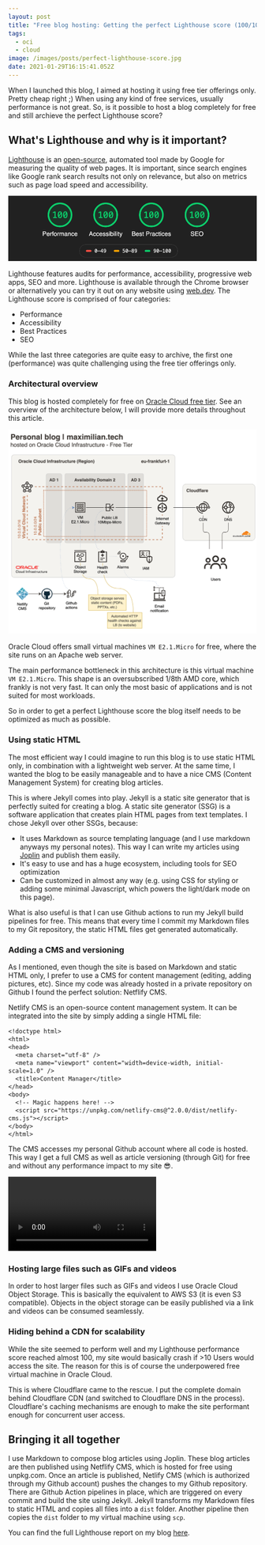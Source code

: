 ```yaml
---
layout: post
title: "Free blog hosting: Getting the perfect Lighthouse score (100/100/100/100) "
tags:
  - oci
  - cloud
image: /images/posts/perfect-lighthouse-score.jpg
date: 2021-01-29T16:15:41.052Z
---
```

When I launched this blog, I aimed at hosting it using free tier offerings only. Pretty cheap right ;) When using any kind of free services, usually performance is not great. So, is it possible to host a blog completely for free and still archieve the perfect Lighthouse score?

## What's Lighthouse and why is it important?

[Lighthouse](https://developers.google.com/web/tools/lighthouse) is an [open-source](https://github.com/GoogleChrome/lighthouse), automated tool made by Google for measuring the quality of web pages. It is important, since search engines like Google rank search results not only on relevance, but also on metrics such as page load speed and accessibility.  

![](/images/posts/lighthouse-score.png)

Lighthouse features audits for performance, accessibility, progressive web apps, SEO and more. Lighthouse is available through the Chrome browser or alternatively you can try it out on any website using [web.dev](https://web.dev/). The Lighthouse score is comprised of four categories:

* Performance
* Accessibility
* Best Practices
* SEO

While the last three categories are quite easy to archive, the first one (performance) was quite challenging using the free tier offerings only. 

### Architectural overview

This blog is hosted completely for free on [Oracle Cloud free tier](https://www.oracle.com/cloud/free/). See an overview of the architecture below, I will provide more details throughout this article.

![](/images/pages/personal-blog-architecture.png)

Oracle Cloud offers small virtual machines `VM E2.1.Micro` for free, where the site runs on an Apache web server.

The main performance bottleneck in this architecture is this virtual machine `VM E2.1.Micro`. This shape is an oversubscribed 1/8th AMD core, which frankly is not very fast. It can only the most basic of applications and is not suited for most workloads.

So in order to get a perfect Lighthouse score the blog itself needs to be optimized as much as possible. 

### Using static HTML

The most efficient way I could imagine to run this blog is to use static HTML only, in combination with a lightweight web server. At the same time, I wanted the blog to be easily manageable and to have a nice CMS (Content Management System) for creating blog articles.

This is where Jekyll comes into play. Jekyll is a static site generator that is perfectly suited for creating a blog. A static site generator (SSG) is a software application that creates plain HTML pages from text templates. I chose Jekyll over other SSGs, because:

* It uses Markdown as source templating language (and I use markdown anyways my personal notes). This way I can write my articles using [Joplin](https://joplinapp.org/) and publish them easily.
* It's easy to use and has a huge ecosystem, including tools for SEO optimization
* Can be customized in almost any way (e.g. using CSS for styling or adding some minimal Javascript, which powers the light/dark mode on this page).

What is also useful is that I can use Github actions to run my Jekyll build pipelines for free. This means that every time I commit my Markdown files to my Git repository, the static HTML files get generated automatically.

### Adding a CMS and versioning

As I mentioned, even though the site is based on Markdown and static HTML only, I prefer to use a CMS for content management (editing, adding pictures, etc). Since my code was already hosted in a private repository on Github I found the perfect solution: Netflify CMS.

Netlify CMS is an open-source content management system. It can be integrated into the site by simply adding a single HTML file:

```
<!doctype html>
<html>
<head>
  <meta charset="utf-8" />
  <meta name="viewport" content="width=device-width, initial-scale=1.0" />
  <title>Content Manager</title>
</head>
<body>
  <!-- Magic happens here! -->
  <script src="https://unpkg.com/netlify-cms@^2.0.0/dist/netlify-cms.js"></script>
</body>
</html>
```

The CMS accesses my personal Github account where all code is hosted. This way I get a full CMS as well as article versioning (through Git) for free and without any performance impact to my site 😎.

<video controls autoplay>
  <source src="https://objectstorage.eu-frankfurt-1.oraclecloud.com/p/1ZOMn5PpduboChp9fCalZIvLQXxfcPAtZM-V8tJMfxmkprsp-qIGwV79pouX8flB/n/franqguxqsfs/b/public-resources/o/blog-publish-with-netflify-cms.mp4" type="video/mp4">
Your browser does not support the video tag.
</video> 

### Hosting large files such as GIFs and videos

In order to host larger files such as GIFs and videos I use Oracle Cloud Object Storage. This is basically the equivalent to AWS S3 (it is even S3 compatible). Objects in the object storage can be easily published via a link and videos can be consumed seamlessly.

### Hiding behind a CDN for scalability

While the site seemed to perform well and my Lighthouse performance score reached almost 100, my site would basically crash if >10 Users would access the site. The reason for this is of course the underpowered free virtual machine in Oracle Cloud.

This is where Cloudflare came to the rescue. I put the complete domain behind Cloudflare CDN (and switched to Cloudflare DNS in the process). Cloudflare's caching mechanisms are enough to make the site performant enough for concurrent user access.

## Bringing it all together

I use Markdown to compose blog articles using Joplin. These blog articles are then published using Netflify CMS, which is hosted for free using unpkg.com. Once an article is published, Netlify CMS (which is authorized through my Github account) pushes the changes to my Github repository. There are Github Action pipelines in place, which are triggered on every commit and build the site using Jekyll. Jekyll transforms my Markdown files to static HTML and copies all files into a `dist` folder. Another pipeline then copies the `dist` folder to my virtual machine using `scp`. 

You can find the full Lighthouse report on my blog [here](https://maximilian.tech/lighthouse.html).